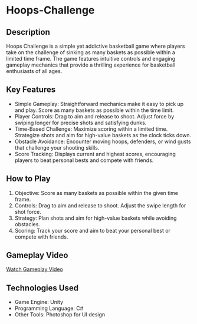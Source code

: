 # Hoops-Challenge

## Description
Hoops Challenge is a simple yet addictive basketball game where players take on the challenge of sinking as many baskets as possible within a limited time frame. The game features intuitive controls and engaging gameplay mechanics that provide a thrilling experience for basketball enthusiasts of all ages.

## Key Features
- Simple Gameplay: Straightforward mechanics make it easy to pick up and play. Score as many baskets as possible within the time limit.
- Player Controls: Drag to aim and release to shoot. Adjust force by swiping longer for precise shots and satisfying dunks.
- Time-Based Challenge: Maximize scoring within a limited time. Strategize shots and aim for high-value baskets as the clock ticks down.
- Obstacle Avoidance: Encounter moving hoops, defenders, or wind gusts that challenge your shooting skills.
- Score Tracking: Displays current and highest scores, encouraging players to beat personal bests and compete with friends.

## How to Play
1. Objective: Score as many baskets as possible within the given time frame.
2. Controls: Drag to aim and release to shoot. Adjust the swipe length for shot force.
3. Strategy: Plan shots and aim for high-value baskets while avoiding obstacles.
4. Scoring: Track your score and aim to beat your personal best or compete with friends.

## Gameplay Video
[Watch Gameplay Video](https://youtu.be/IyGDDbvpP0A)

## Technologies Used
- Game Engine: Unity
- Programming Language: C#
- Other Tools: Photoshop for UI design
